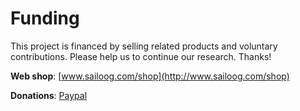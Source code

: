 # Funding

This project is financed by selling related products and voluntary contributions. Please help us to continue our research. Thanks!

**Web shop**: [www.sailoog.com/shop](http://www.sailoog.com/shop)

**Donations**: [Paypal](https://www.paypal.com/cgi-bin/webscr?cmd=_s-xclick&hosted_button_id=L45BYXKS3SK5G&lc=US)